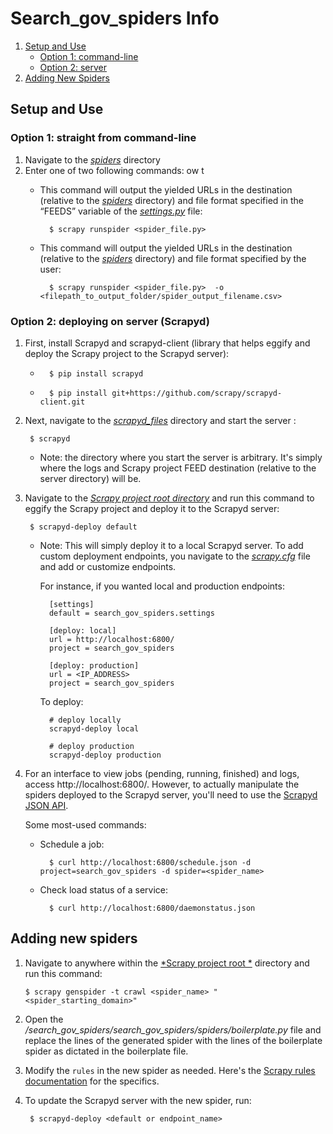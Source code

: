 # Search_gov_spiders Info

1. [Setup and Use](#setup-and-use)
    * [Option 1: command-line](#option-1-straight-from-command-line) 
    * [Option 2: server](#option-2-deploying-on-server-scrapyd)
2. [Adding New Spiders](#adding-new-spiders)

## Setup and Use

### Option 1: straight from command-line
1. Navigate to the [*spiders*](./search_gov_spiders/spiders) directory
2. Enter one of two following commands:
ow t
    * This command will output the yielded URLs in the destination (relative to the [*spiders*](./search_gov_spiders/spiders) directory) and file format specified in the “FEEDS” variable of the [*settings.py*](./search_gov_spiders/settings.py) file:

            $ scrapy runspider <spider_file.py> 

    * This command will output the yielded URLs in the destination (relative to the [*spiders*](./search_gov_spiders/spiders) directory) and file format specified by the user:


            $ scrapy runspider <spider_file.py>  -o <filepath_to_output_folder/spider_output_filename.csv>             

### Option 2: deploying on server (Scrapyd)
1. First, install Scrapyd and scrapyd-client (library that helps eggify and deploy the Scrapy project to the Scrapyd server):
    
    *       $ pip install scrapyd
    *       $ pip install git+https://github.com/scrapy/scrapyd-client.git

2. Next, navigate to the [*scrapyd_files*](./scrapyd_files) directory and start the server :
    
        $ scrapyd 
    * Note: the directory where you start the server is arbitrary. It's simply where the logs and Scrapy project FEED destination (relative to the server directory) will be.

3. Navigate to the [*Scrapy project root directory*](./) and run this command to eggify the Scrapy project and deploy it to the Scrapyd server:
    
        $ scrapyd-deploy default


    * Note: This will simply deploy it to a local Scrapyd server. To add custom deployment endpoints, you navigate to the [*scrapy.cfg*](./scrapy.cfg) file and add or customize endpoints. 

        For instance, if you wanted local and production endpoints:

            [settings]
            default = search_gov_spiders.settings

            [deploy: local]
            url = http://localhost:6800/
            project = search_gov_spiders

            [deploy: production]
            url = <IP_ADDRESS>
            project = search_gov_spiders
        
        To deploy:

            # deploy locally
            scrapyd-deploy local

            # deploy production
            scrapyd-deploy production

4. For an interface to view jobs (pending, running, finished) and logs, access http://localhost:6800/. However, to actually manipulate the spiders deployed to the Scrapyd server, you'll need to use the [Scrapyd JSON API](https://scrapyd.readthedocs.io/en/latest/api.html).

    Some most-used commands:
    
    * Schedule a job: 
    
            $ curl http://localhost:6800/schedule.json -d project=search_gov_spiders -d spider=<spider_name>
    * Check load status of a service:

            $ curl http://localhost:6800/daemonstatus.json

## Adding new spiders

1.  Navigate to anywhere within the [*Scrapy project root *](./) directory and run this command:

        $ scrapy genspider -t crawl <spider_name> "<spider_starting_domain>"

2. Open the */search_gov_spiders/search_gov_spiders/spiders/boilerplate.py* file and replace the lines of the generated spider with the lines of the boilerplate spider as dictated in the boilerplate file.

3. Modify the `rules` in the new spider as needed. Here's the [Scrapy rules documentation](https://docs.scrapy.org/en/latest/topics/spiders.html#crawling-rules) for the specifics.

4. To update the Scrapyd server with the new spider, run: 
        
        $ scrapyd-deploy <default or endpoint_name> 